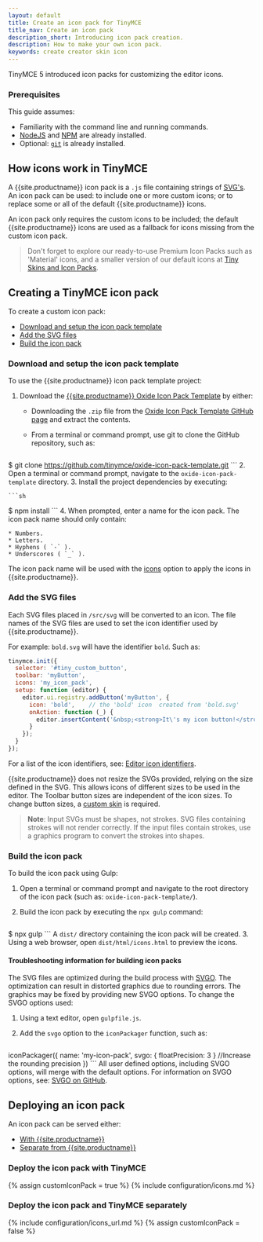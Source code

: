 ```yaml
---
layout: default
title: Create an icon pack for TinyMCE
title_nav: Create an icon pack
description_short: Introducing icon pack creation.
description: How to make your own icon pack.
keywords: create creator skin icon
---
```


TinyMCE 5 introduced icon packs for customizing the editor icons.

### Prerequisites

This guide assumes:

* Familiarity with the command line and running commands.
* [NodeJS](https://nodejs.org/en/) and [NPM](https://www.npmjs.com) are already installed.
* Optional: [`git`](https://git-scm.com/) is already installed.

## How icons work in TinyMCE

A {{site.productname}} icon pack is a `.js` file containing strings of [SVG's](https://developer.mozilla.org/en-US/docs/Web/SVG). An icon pack can be used: to include one or more custom icons; or to replace some or all of the default {{site.productname}} icons.

An icon pack only requires the custom icons to be included; the default {{site.productname}} icons are used as a fallback for icons missing from the custom icon pack.

> Don't forget to explore our ready-to-use Premium Icon Packs such as 'Material' icons, and a smaller version of our default icons at [Tiny Skins and Icon Packs]({{site.productpages}}/skins-and-icon-packs/).

## Creating a TinyMCE icon pack

To create a custom icon pack:
* [Download and setup the icon pack template](#downloadandsetuptheiconpacktemplate)
* [Add the SVG files](#addthesvgfiles)
* [Build the icon pack](#buildtheiconpack)

### Download and setup the icon pack template

To use the {{site.productname}} icon pack template project:

1. Download the [{{site.productname}} Oxide Icon Pack Template](https://github.com/tinymce/oxide-icon-pack-template) by either:

    - Downloading the `.zip` file from the [Oxide Icon Pack Template GitHub page](https://github.com/tinymce/oxide-icon-pack-template) and extract the contents.
    - From a terminal or command prompt, use git to clone the GitHub repository, such as:

        ```sh
$ git clone https://github.com/tinymce/oxide-icon-pack-template.git
        ```
2. Open a terminal or command prompt, navigate to the `oxide-icon-pack-template` directory.
3. Install the project dependencies by executing:

    ```sh
$ npm install
    ```
4. When prompted, enter a name for the icon pack. The icon pack name should only contain:

    * Numbers.
    * Letters.
    * Hyphens ( `-` ).
    * Underscores ( `_` ).

The icon pack name will be used with the [icons]({{site.baseurl}}/configure/editor-appearance/#icons) option to apply the icons in {{site.productname}}.

### Add the SVG files

Each SVG files placed in `/src/svg` will be converted to an icon. The file names of the SVG files are used to set the icon identifier used by {{site.productname}}.

For example: `bold.svg` will have the identifier `bold`. Such as:

```js
tinymce.init({
  selector: '#tiny_custom_button',
  toolbar: 'myButton',
  icons: 'my_icon_pack',
  setup: function (editor) {
    editor.ui.registry.addButton('myButton', {
      icon: 'bold',    // the 'bold' icon  created from 'bold.svg'
      onAction: function (_) {
        editor.insertContent('&nbsp;<strong>It\'s my icon button!</strong>&nbsp;');
      }
    });
  }
});
```

For a list of the icon identifiers, see: [Editor icon identifiers]({{site.baseurl}}/advanced/editor-icon-identifiers/).

{{site.productname}} does not resize the SVGs provided, relying on the size defined in the SVG. This allows icons of different sizes to be used in the editor. The Toolbar button sizes are independent of the icon sizes. To change button sizes, a [custom skin]({{site.baseurl}}/advanced/creating-a-skin/) is required.

> **Note**: Input SVGs must be shapes, not strokes. SVG files containing strokes will not render correctly. If the input files contain strokes, use a graphics program to convert the strokes into shapes.

### Build the icon pack

To build the icon pack using Gulp:

1. Open a terminal or command prompt and navigate to the root directory of the icon pack (such as: `oxide-icon-pack-template/`).
2. Build the icon pack by executing the `npx gulp` command:

    ```sh
$ npx gulp
    ```
    A `dist/` directory containing the icon pack will be created.
3. Using a web browser, open `dist/html/icons.html` to preview the icons.

#### Troubleshooting information for building icon packs
The SVG files are optimized during the build process with [SVGO](https://github.com/svg/svgo). The optimization can result in distorted graphics due to rounding errors. The graphics may be fixed by providing new SVGO options. To change the SVGO options used:

1. Using a text editor, open `gulpfile.js`.
2. Add the `svgo` option to the `iconPackager` function, such as:

    ```js
iconPackager({
  name: 'my-icon-pack',
  svgo: { floatPrecision: 3 } //Increase the rounding precision
})
    ```
All user defined options, including SVGO options, will merge with the default options. For information on SVGO options, see: [SVGO on GitHub](https://github.com/svg/svgo).

## Deploying an icon pack
An icon pack can be served either:

  * [With {{site.productname}}](#deploytheiconpackwithtinymce)
  * [Separate from {{site.productname}}](#deploytheiconpackandtinymceseparately)

### Deploy the icon pack with TinyMCE
{% assign customIconPack = true %}
{% include configuration/icons.md %}
### Deploy the icon pack and TinyMCE separately
{% include configuration/icons_url.md %}
{% assign customIconPack = false %}